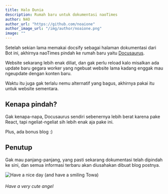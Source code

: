 ```yaml
---
title: Halo Dunia
description: Rumah baru untuk dokumentasi naoTimes
author: N4O
author_url: "https://github.com/noaione"
author_image_url: "/img/author/noaione.png"
image: ""
---
```


Setelah sekian lama memakai docsify sebagai halaman dokumentasi dari Bot ini, akhirnya naoTimes pindah ke rumah baru yaitu [Docusaurus](https://docusaurus.io/).

<!--truncate-->

Website sekarang lebih enak diliat, dan gak perlu reload kalo misalkan ada update baru gegara worker yang ngebuat website lama kadang enggak mau ngeupdate dengan konten baru.

Waktu itu juga gak terlalu nemu alternatif yang bagus, akhirnya pakai itu untuk website sementara.

## Kenapa pindah?
Gak kenapa-napa, Docusaurus sendiri sebenernya lebih berat karena pake React, tapi ngeliat-ngeliat sih lebih enak aja pake ini.

Plus, ada bonus blog :)

## Penutup

Gak mau panjang-panjang, yang pasti sekarang dokumentasi telah dipindah ke sini, dan semua informasi terbaru akan diusahakan dibuat blog postnya.

![Have a nice day (and have a smiling Towa)](https://p.ihateani.me/xtjfskwl.png)
###### Have a very cute angel